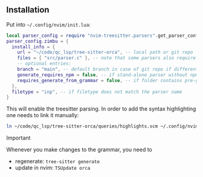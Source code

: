 ## Installation

Put into `~/.config/nvim/init.lua`:

```lua
local parser_config = require "nvim-treesitter.parsers".get_parser_configs()
parser_config.zimbu = {
  install_info = {
    url = "~/code/qc_lsp/tree-sitter-orca", -- local path or git repo
    files = { "src/parser.c" }, -- note that some parsers also require src/scanner.c or src/scanner.cc
    -- optional entries:
    branch = "main", -- default branch in case of git repo if different from master
    generate_requires_npm = false, -- if stand-alone parser without npm dependencies
    requires_generate_from_grammar = false, -- if folder contains pre-generated src/parser.c
  },
  filetype = "inp", -- if filetype does not match the parser name
}
```

This will enable the treesitter parsing.
In order to add the syntax highlighting one needs to link it manually:

```sh
ln ~/code/qc_lsp/tree-sitter-orca/queries/highlights.scm ~/.config/nvim/queries/orca
```

> [!important]
> Whenever you make changes to the grammar, you need to 
> - regenerate: `tree-sitter generate`
> - update in nvim: `TSUpdate orca`
